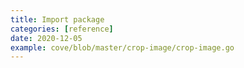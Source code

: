 ```yaml
---
title: Import package
categories: [reference]
date: 2020-12-05
example: cove/blob/master/crop-image/crop-image.go
---
```

